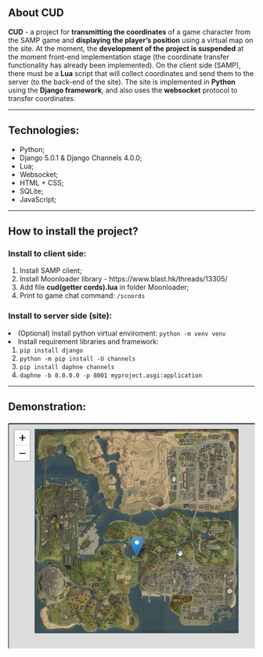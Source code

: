 <h2>About CUD</h2>
<strong>CUD</strong> - a project for <strong>transmitting the coordinates</strong> of a game character from the SAMP game and <strong>displaying the player’s position</strong> using a virtual map on the site. 
At the moment, the <strong>development of the project is suspended</strong> at the moment front-end implementation stage (the coordinate transfer functionality has already been implemented). 
On the client side (SAMP), there must be a <strong>Lua</strong> script that will collect coordinates and send them to the server (to the back-end of the site). 
The site is implemented in <strong>Python</strong> using the <strong>Django framework</strong>, and also uses the <strong>websocket</strong> protocol to transfer coordinates.

<hr>

<h2>Technologies:</h2>
<ul>
  <li>Python;</li>
  <li>Django 5.0.1 & Django Channels 4.0.0;</li>
  <li>Lua;</li>
  <li>Websocket;</li>
  <li>HTML + CSS;</li>
  <li>SQLite;</li>
  <li>JavaScript;</li>
</ul>

<hr>
<h2>How to install the project?</h2>
<h3>Install to client side:</h3>
<ol>
  <li>Install SAMP client;</li>
  <li>Install Moonloader library - https://www.blast.hk/threads/13305/</li>
  <li>Add file <strong>cud(getter cords).lua</strong> in folder Moonloader;</li>
  <li>Print to game chat command: <code>/scoords</code></li>
</ol>

<h3>Install to server side (site):</h3>
  <li>(Optional) Install python virtual enviroment:
  <code>python -m venv venv</code></li>
  <li>Install requirement libraries and framework:
    <ol>
      <li><code>pip install django</code></li>
      <li><code>python -m pip install -U channels</code></li>
      <li><code>pip install daphne channels</code></li>
      <li><code>daphne -b 0.0.0.0 -p 8001 myproject.asgi:application</code></li>
    </ol>
  </li>
</ol>

<hr>

<h2>Demonstration:</h2>

![error](https://github.com/Enmadnessgine/cud/blob/main/map1.jpg?raw=true)

